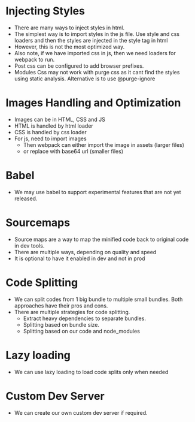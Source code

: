 # Injecting Styles
- There are many ways to inject styles in html.
- The simplest way is to import styles in the js file. Use style and css loaders and then the styles are injected in the style tag in html
- However, this is not the most optimized way.
- Also note, if we have imported css in js, then we need loaders for webpack to run.
- Post css can be configured to add browser prefixes.
- Modules Css may not work with purge css as it cant find the styles using static analysis. Alternative is to use @purge-ignore

# Images Handling and Optimization
- Images can be in HTML, CSS and JS
- HTML is handled by html loader
- CSS is handled by css loader
- For js, need to import images
  - Then webpack can either import the image in assets (larger files)
  - or replace with base64 url (smaller files)

# Babel
- We may use babel to support experimental features that are not yet released.

# Sourcemaps
- Source maps are a way to map the minified code back to original code in dev tools.
- There are multiple ways, depending on quality and speed
- It is optional to have it enabled in dev and not in prod

# Code Splitting
- We can split codes from 1 big bundle to multiple small bundles. Both approaches have their pros and cons.
- There are multiple strategies for code splitting.
  - Extract heavy dependencies to separate bundles.
  - Splitting based on bundle size.
  - Splitting based on our code and node_modules

# Lazy loading
- We can use lazy loading to load code splits only when needed

# Custom Dev Server
- We can create our own custom dev server if required.